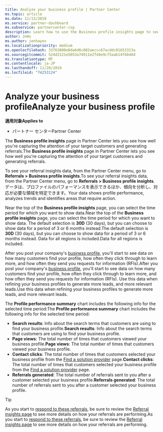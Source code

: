```yaml
---
title: Analyze your business profile | Partner Center
ms.topic: article
ms.date: 11/13/2019
ms.service: partner-dashboard
ms.subservice: partnercenter-csp
description: Learn how to use the Business profile insights page to see how well you're capturing the attention of your target customers and generating referrals.
author: JnHs
ms.author: jenhayes
ms.localizationpriority: medium
ms.openlocfilehash: 33763800e8da6d6c082aeccc67acddc01653313a
ms.sourcegitcommit: 524d3121e5053a74911e2fd4e9cf5aab14f6b48d
ms.translationtype: MT
ms.contentlocale: ja-JP
ms.lasthandoff: 11/20/2019
ms.locfileid: "74253124"
---
```

# <a name="analyze-your-business-profile"></a><span data-ttu-id="aaaab-103">Analyze your business profile</span><span class="sxs-lookup"><span data-stu-id="aaaab-103">Analyze your business profile</span></span>
<!-- 
https://go.microsoft.com/fwlink/?linkid=849120
-->

<span data-ttu-id="aaaab-104">**適用対象**</span><span class="sxs-lookup"><span data-stu-id="aaaab-104">**Applies to**</span></span>

- <span data-ttu-id="aaaab-105">パートナー センター</span><span class="sxs-lookup"><span data-stu-id="aaaab-105">Partner Center</span></span>

<span data-ttu-id="aaaab-106">The **Business profile insights** page in Partner Center lets you see how well you're capturing the attention of your target customers and generating referrals.</span><span class="sxs-lookup"><span data-stu-id="aaaab-106">The **Business profile insights** page in Partner Center lets you see how well you're capturing the attention of your target customers and generating referrals.</span></span>

<span data-ttu-id="aaaab-107">To see your referral insights data, from the Partner Center menu, go to **Referrals > Business profile insights**.</span><span class="sxs-lookup"><span data-stu-id="aaaab-107">To see your referral insights data, from the Partner Center menu, go to **Referrals > Business profile insights**.</span></span> <span data-ttu-id="aaaab-108">データは、プロファイルのパフォーマンスを表示できるほか、傾向を分析し、対応が必要な領域を特定できます。</span><span class="sxs-lookup"><span data-stu-id="aaaab-108">Your data shows profile performance, analyzes trends and identifies areas that require action.</span></span>

<span data-ttu-id="aaaab-109">Near the top of the **Business profile insights** page, you can select the time period for which you want to show data.</span><span class="sxs-lookup"><span data-stu-id="aaaab-109">Near the top of the **Business profile insights** page, you can select the time period for which you want to show data.</span></span> <span data-ttu-id="aaaab-110">The default selection is **30D** (30 days), but you can choose to show data for a period of 3 or 6 months instead.</span><span class="sxs-lookup"><span data-stu-id="aaaab-110">The default selection is **30D** (30 days), but you can choose to show data for a period of 3 or 6 months instead.</span></span> <span data-ttu-id="aaaab-111">Data for all regions is included.</span><span class="sxs-lookup"><span data-stu-id="aaaab-111">Data for all regions is included.</span></span>

<span data-ttu-id="aaaab-112">After you post your company's [business profile](create-a-marketing-profile.md), you'll start to see data on how many customers find your profile, how often they click through to learn more, and how often they send you requests for information (RFIs).</span><span class="sxs-lookup"><span data-stu-id="aaaab-112">After you post your company's [business profile](create-a-marketing-profile.md), you'll start to see data on how many customers find your profile, how often they click through to learn more, and how often they send you requests for information (RFIs).</span></span> <span data-ttu-id="aaaab-113">Use this data when refining your business profiles to generate more leads, and more relevant leads.</span><span class="sxs-lookup"><span data-stu-id="aaaab-113">Use this data when refining your business profiles to generate more leads, and more relevant leads.</span></span>

<span data-ttu-id="aaaab-114">The **Profile performance summary** chart includes the following info for the selected time period:</span><span class="sxs-lookup"><span data-stu-id="aaaab-114">The **Profile performance summary** chart includes the following info for the selected time period:</span></span>

- <span data-ttu-id="aaaab-115">**Search results**: Info about the search terms that customers are using to find your business profile.</span><span class="sxs-lookup"><span data-stu-id="aaaab-115">**Search results**: Info about the search terms that customers are using to find your business profile.</span></span>
- <span data-ttu-id="aaaab-116">**Page views**: The total number of times that customers viewed your business profile.</span><span class="sxs-lookup"><span data-stu-id="aaaab-116">**Page views**: The total number of times that customers viewed your business profile.</span></span>
- <span data-ttu-id="aaaab-117">**Contact clicks**: The total number of times that customers selected your business profile from the [Find a solution provider](https://www.microsoft.com/solution-providers/home) page.</span><span class="sxs-lookup"><span data-stu-id="aaaab-117">**Contact clicks**: The total number of times that customers selected your business profile from the [Find a solution provider](https://www.microsoft.com/solution-providers/home) page.</span></span>
- <span data-ttu-id="aaaab-118">**Referrals generated**: The total number of referrals sent to you after a customer selected your business profile.</span><span class="sxs-lookup"><span data-stu-id="aaaab-118">**Referrals generated**: The total number of referrals sent to you after a customer selected your business profile.</span></span>

> [!TIP]
> <span data-ttu-id="aaaab-119">As you start to [respond to these referrals](responding-to-referrals.md), be sure to review the [Referral insights page](referral-insights.md) to see more details on how your referrals are performing.</span><span class="sxs-lookup"><span data-stu-id="aaaab-119">As you start to [respond to these referrals](responding-to-referrals.md), be sure to review the [Referral insights page](referral-insights.md) to see more details on how your referrals are performing.</span></span>
